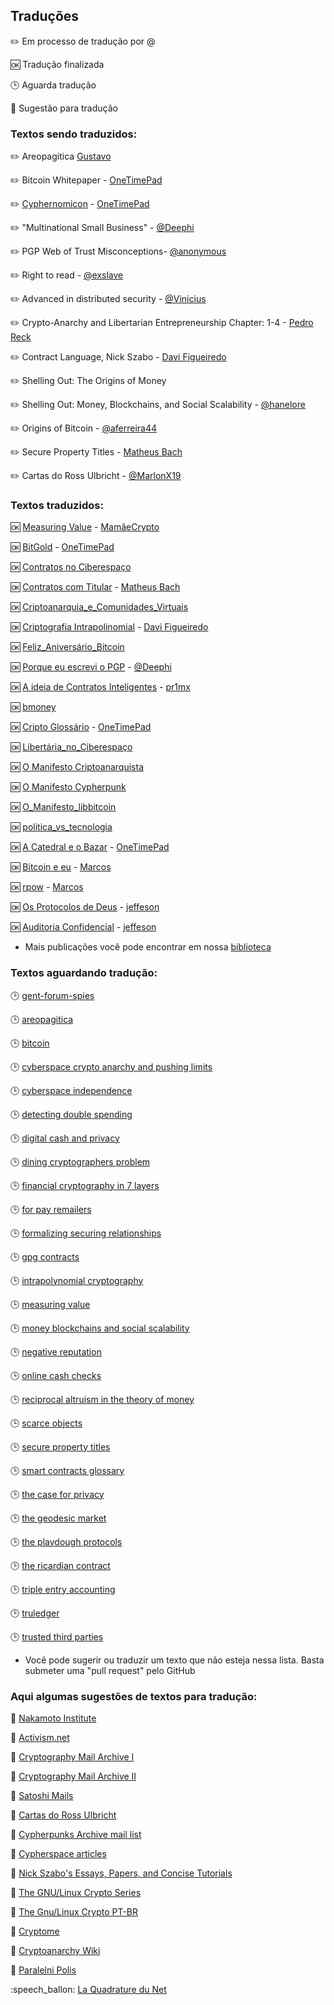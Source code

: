 
## Traduções

 :pencil2: Em processo de tradução por @  
 
 :ok: Tradução finalizada  
 
 :clock3: Aguarda tradução  

 :speech_balloon: Sugestão para tradução


### Textos sendo traduzidos:

:pencil2: Areopagitica [Gustavo]()

:pencil2: Bitcoin Whitepaper - [OneTimePad]()

:pencil2: [Cyphernomicon](https://nakamotoinstitute.org/static/docs/cyphernomicon.txt) - [OneTimePad]()

:pencil2: "Multinational Small Business" - [@Deephi]()

:pencil2: PGP Web of Trust Misconceptions- [@anonymous]()

:pencil2: Right to read - [@exslave]()

:pencil2: Advanced in distributed security - [@Vinicius]()

:pencil2: Crypto-Anarchy and Libertarian Entrepreneurship Chapter: 1-4 - [Pedro Reck](https://github.com/r3ck/)

:pencil2: Contract Language, Nick Szabo - [Davi Figueiredo](https://github.com/davimello28/)

:pencil2: Shelling Out: The Origins of Money 

:pencil2: Shelling Out: Money, Blockchains, and Social Scalability - [@hanelore](https://github.com/hanelore)

:pencil2: Origins of Bitcoin - [@aferreira44]()

:pencil2: Secure Property Titles - [Matheus Bach](https://github.com/matheusbach/)

:pencil2: Cartas do Ross Ulbricht - [@MarlonX19](https://github.com/MarlonX19)



### Textos traduzidos: 

:ok: [Measuring Value](https://github.com/cypherpunksbr/cypherpunks.com.br/blob/master/posts/mensura%C3%A7%C3%A3o-do-valor.html) - [MamãeCrypto]()

:ok: [BitGold](https://cypherpunks.com.br/bitgold/ "ver texto traduzido") - [OneTimePad](https://cypherpunks.com.br/author/onetimepad/)

:ok: [Contratos no Ciberespaço](https://github.com/cypherpunksbr/cypherpunks.com.br/blob/master/posts/Contratos%20no%20Ciberespa%C3%A7o.html)

:ok: [Contratos com Titular](https://cypherpunks.com.br/contratos-com-titular/ "ver publicação traduzida") - [Matheus Bach](https://github.com/matheusbach/ "perfil de Matheus Bach no github")

:ok: [Criptoanarquia_e_Comunidades_Virtuais](https://github.com/cypherpunksbr/cypherpunks.com.br/blob/master/posts/Criptoanarquia_e_Comunidades_Virtuais.html)

:ok: [Criptografia Intrapolinomial](cypherpunks.com.br/posts/intrapolynomial-cryptography.html) - [Davi Figueiredo](https://github.com/davimello28)

:ok: [Feliz_Aniversário_Bitcoin](https://github.com/cypherpunksbr/cypherpunks.com.br/blob/master/posts/Feliz_Anivers%C3%A1rio_Bitcoin.html)

:ok: [Porque eu escrevi o PGP](https://cypherpunks.com.br/porque-eu-escrevi-o-pgp/ "ver publicação traduzida") - [@Deephi]()

:ok: [A ideia de Contratos Inteligentes](https://github.com/cypherpunksbr/cypherpunks.com.br/blob/master/posts/a_ideia_de_contratos_inteligentes.html "ver texto traduzido") - [pr1mx](https://github.com/pr1mx)

:ok: [bmoney](https://github.com/cypherpunksbr/cypherpunks.com.br/blob/master/posts/bmoney.html)

:ok: [Cripto Glossário](https://cypherpunks.com.br/cripto-glossario/ "ver publicação traduzida") - [OneTimePad](https://cypherpunks.com.br/author/onetimepad/)

:ok: [Libertária_no_Ciberespaço](https://github.com/cypherpunksbr/cypherpunks.com.br/blob/master/posts/libertaria_no_ciberespa%C3%A7o.html)

:ok: [O Manifesto Criptoanarquista](https://github.com/cypherpunksbr/cypherpunks.com.br/blob/master/posts/o_manifesto_criptoanarquista.html)

:ok: [O Manifesto Cypherpunk](https://github.com/cypherpunksbr/cypherpunks.com.br/blob/master/posts/o_manifesto_cypherpunk.html)

:ok: [O_Manifesto_libbitcoin](https://github.com/cypherpunksbr/cypherpunks.com.br/blob/master/posts/O_Manifesto_libbitcoin.html)

:ok: [politica_vs_tecnologia](https://github.com/cypherpunksbr/cypherpunks.com.br/blob/master/posts/politica_vs_tecnologia.html)

:ok: [A Catedral e o Bazar](https://github.com/cypherpunksbr/cypherpunks.com.br/blob/master/todo/a-catedral-e-o-bazar.html) - [OneTimePad](https://cypherpunks.com.br/author/onetimepad/)

:ok: [Bitcoin e eu](../todo/bitcoin-and-me.html) - [Marcos]()

:ok: [rpow](../todo/rpow.html) - [Marcos]()

:ok: [Os Protocolos de Deus](https://github.com/jeffesonjp/cypherpunks.com.br/tree/master/todo) - [jeffeson](https://github.com/jeffesonjp/ "Ver perfil no GitHub")

:ok: [Auditoria Confidencial](https://github.com/jeffesonjp/cypherpunks.com.br/tree/master/todo) - [jeffeson](https://github.com/jeffesonjp/ "Ver perfil no GitHub")

* Mais publicações você pode encontrar em nossa [biblioteca](https://cypherpunks.com.br/biblioteca/)


### Textos aguardando tradução:
 
:clock3: [gent-forum-spies](https://cryptome.org/2012/07/gent-forum-spies.htm) 

:clock3: [areopagitica](../todo/areopagitica.html)
 
 :clock3: [bitcoin](../todo/bitcoin.html)
 
 :clock3: [cyberspace crypto anarchy and pushing limits](../todo/cyberspace-crypto-anarchy-and-pushing-limits.html)
 
 :clock3: [cyberspace independence](../todo/cyberspace-independence.html)
 
 :clock3: [detecting double spending](../todo/detecting-double-spending.html)
 
 :clock3: [digital cash and privacy](../todo/digital-cash-and-privacy.html)
 
 :clock3: [dining cryptographers problem](../todo/dining-cryptographers-problem.html)
 
 :clock3: [financial cryptography in 7 layers](../todo/financial-cryptography-in-7-layers.html)
 
 :clock3: [for pay remailers](../todo/for-pay-remailers.html)
 
 :clock3: [formalizing securing relationships](../todo/formalizing-securing-relationships.html)
 
 :clock3: [gpg contracts](../todo/gpg-contracts.html)
 
 :clock3: [intrapolynomial cryptography](../todo/intrapolynomial-cryptography.html)
 
 :clock3: [measuring value](../todo/measuring-value.html)
 
 :clock3: [money blockchains and social scalability](../todo/money-blockchains-and-social-scalability.html)
 
 :clock3: [negative reputation](../todo/negative-reputation.html)
 
 :clock3: [online cash checks](../todo/online-cash-checks.html)

 :clock3: [reciprocal altruism in the theory of money](../todo/reciprocal-altruism-in-the-theory-of-money.html)
 
 :clock3: [scarce objects](../todo/scarce-objects.html)
 
 :clock3: [secure property titles](../todo/secure-property-titles.html)
 
 :clock3: [smart contracts glossary](../todo/smart-contracts-glossary.html)
 
 :clock3: [the case for privacy](../todo/the-case-for-privacy.html)
 
 :clock3: [the geodesic market](../todo/the-geodesic-market.html)
 
:clock3: [the playdough protocols](../todo/the-playdough-protocols.html)
 
 :clock3: [the ricardian contract](../todo/the-ricardian-contract.html)
 
 :clock3: [triple entry accounting](../todo/triple-entry-accounting.html)
 
 :clock3: [truledger](../todo/truledger.html)
 
 :clock3: [trusted third parties](../todo/trusted-third-parties.html)
 
* Você pode sugerir ou traduzir um texto que não esteja nessa lista. Basta submeter uma "pull request" pelo GitHub


### Aqui algumas sugestões de textos para tradução:

 :speech_balloon: [Nakamoto Institute](https://nakamotoinstitute.org/literature/)

 :speech_balloon: [Activism.net](https://www.activism.net/)

 :speech_balloon: [Cryptography Mail Archive I](https://www.mail-archive.com/cryptography@metzdowd.com/msg10152.html)

 :speech_balloon: [Cryptography Mail Archive II](http://www.metzdowd.com/pipermail/cryptography/2008-October/014810.html)

 :speech_balloon: [Satoshi Mails](https://satoshi.nakamotoinstitute.org/emails/)

 :speech_balloon: [Cartas do Ross Ulbricht](https://freeross.org/writings-from-ross/)

 :speech_balloon: [Cypherpunks Archive mail list](https://lists.cpunks.org/pipermail/cypherpunks/)

 :speech_balloon: [Cypherspace articles](http://www.cypherspace.org/)
 
 :speech_balloon: [Nick Szabo's Essays, Papers, and Concise Tutorials](http://www.fon.hum.uva.nl/rob/Courses/InformationInSpeech/CDROM/Literature/LOTwinterschool2006/szabo.best.vwh.net/)

 :speech_balloon:  [The GNU/Linux Crypto Series](https://sanctum.geek.nz/arabesque/series/gnu-linux-crypto/)

 :speech_balloon: [The Gnu/Linux Crypto PT-BR](https://cabaladada.org/2013/09/16/linux_cripto_intro/)

 :speech_balloon: [Cryptome](https://cryptome.org)

 :speech_balloon: [Cryptoanarchy Wiki](https://cryptoanarchy.wiki)

 :speech_balloon: [Paralelni Polis](https://www.paralelnipolis.cz/o-nas/en/)

 :speech_ballon: [La Quadrature du Net](https://www.laquadrature.net/en/)